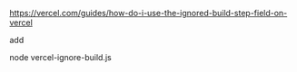 https://vercel.com/guides/how-do-i-use-the-ignored-build-step-field-on-vercel

add

node vercel-ignore-build.js
